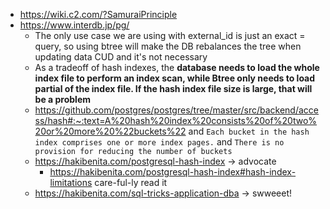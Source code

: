 - https://wiki.c2.com/?SamuraiPrinciple
- https://www.interdb.jp/pg/
	- The only use case we are using with external_id is just an exact = query, so using btree will make the DB rebalances the tree when updating data CUD and it's not necessary
	- As a tradeoff of hash indexes, the **database needs to load the whole index file to perform an index scan, while Btree only needs to load partial of the index file. If the hash index file size is large, that will be a problem**
	- https://github.com/postgres/postgres/tree/master/src/backend/access/hash#:~:text=A%20hash%20index%20consists%20of%20two%20or%20more%20%22buckets%22 and `Each bucket in the hash index comprises one or more index pages.` and `There is no provision for reducing the number of buckets` 
	- https://hakibenita.com/postgresql-hash-index -> advocate
		- https://hakibenita.com/postgresql-hash-index#hash-index-limitations care-ful-ly read it
	- https://hakibenita.com/sql-tricks-application-dba -> swweeet!